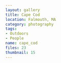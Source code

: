 ```yaml
---
layout: gallery
title: Cape Cod
location: Falmouth, MA
category: photography
tags:
- Outdoors
- People
name: cape_cod
files: 23
thumbnail: 15
---
```

